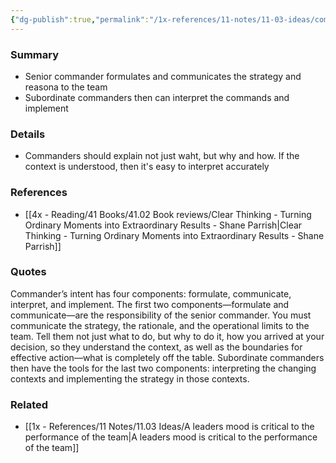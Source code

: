 ```yaml
---
{"dg-publish":true,"permalink":"/1x-references/11-notes/11-03-ideas/commanders-intent-formulate-communicate-interpret-and-implement/","title":"Commanders intent - formulate, communicate, interpret and implement","created":"2024-02-14T20:18:34.292+03:00","updated":"2024-02-14T20:18:34.292+03:00"}
---
```



### Summary
- Senior commander formulates and communicates the strategy and reasona to the team
- Subordinate commanders then can interpret the commands and implement

### Details
- Commanders should explain not just waht, but why and how. If the context is understood, then it's easy to interpret accurately

### References
- [[4x - Reading/41 Books/41.02 Book reviews/Clear Thinking - Turning Ordinary Moments into Extraordinary Results - Shane  Parrish\|Clear Thinking - Turning Ordinary Moments into Extraordinary Results - Shane  Parrish]]

### Quotes
Commander’s intent has four components: formulate, communicate, interpret, and implement. The first two components—formulate and communicate—are the responsibility of the senior commander. You must communicate the strategy, the rationale, and the operational limits to the team. Tell them not just what to do, but why to do it, how you arrived at your decision, so they understand the context, as well as the boundaries for effective action—what is completely off the table. Subordinate commanders then have the tools for the last two components: interpreting the changing contexts and implementing the strategy in those contexts.

### Related
- [[1x - References/11 Notes/11.03 Ideas/A leaders mood is critical to the performance of the team\|A leaders mood is critical to the performance of the team]]